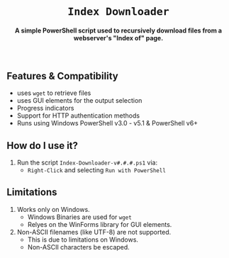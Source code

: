 <div align="center">
    
# `Index Downloader`
#### A simple PowerShell script used to recursively download files from a webserver's "Index of" page.
    
<br>
    
</div>

## Features & Compatibility
- uses `wget` to retrieve files
- uses GUI elements for the output selection
- Progress indicators
- Support for HTTP authentication methods
- Runs using Windows PowerShell v3.0 - v5.1 & PowerShell v6+

## How do I use it?
1. Run the script `Index-Downloader-v#.#.#.ps1` via:
    - `Right-Click` and selecting `Run with PowerShell`

## Limitations
1. Works only on Windows.
    - Windows Binaries are used for `wget`
    - Relyes on the WinForms library for GUI elements.
2. Non-ASCII filenames (like UTF-8) are not supported.
    - This is due to limitations on Windows. 
    - Non-ASCII characters be escaped.
